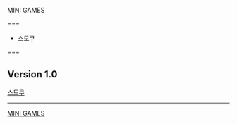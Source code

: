 MINI GAMES

===

* 스도쿠

===

## Version 1.0

[스도쿠](https://mini-games.my-autowired.com/sudoku)

***

[MINI GAMES](https://mini-games.my-autowired.com)